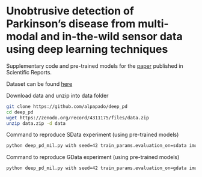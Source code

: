 # Unobtrusive detection of Parkinson’s disease from multi-modal and in-the-wild sensor data using deep learning techniques
Supplementary code and pre-trained models for the [paper](https://www.nature.com/articles/s41598-020-78418-8) published in Scientific Reports.

Dataset can be found [here](https://zenodo.org/record/4311175)

Download data and unzip into data folder
```bash
git clone https://github.com/alpapado/deep_pd
cd deep_pd
wget https://zenodo.org/record/4311175/files/data.zip
unzip data.zip -d data
```
Command to reproduce SData experiment (using pre-trained models)
```bash
python deep_pd_mil.py with seed=42 train_params.evaluation_on=sdata imu_params.checkpoint=True typing_params.checkpoint=True
```

Command to reproduce GData experiment (using pre-trained models)
```bash
python deep_pd_mil.py with seed=42 train_params.evaluation_on=gdata imu_params.checkpoint=True typing_params.checkpoint=True
```
